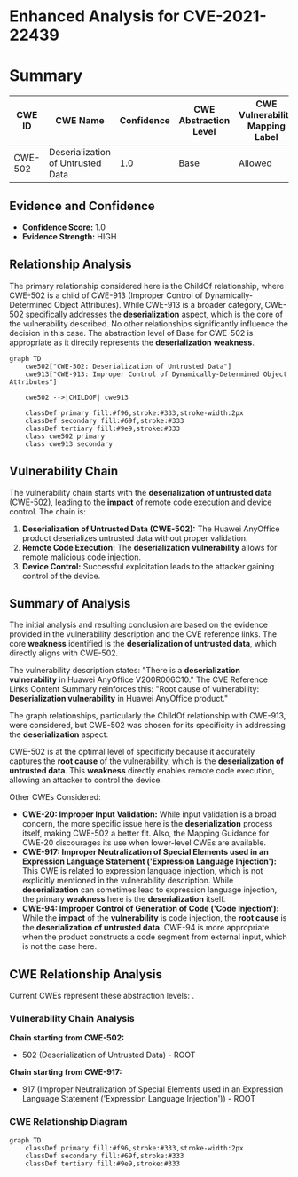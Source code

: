 # Enhanced Analysis for CVE-2021-22439

# Summary
| CWE ID | CWE Name | Confidence | CWE Abstraction Level | CWE Vulnerability Mapping Label | CWE-Vulnerability Mapping Notes |
|---|---|---|---|---|---|
| CWE-502 | Deserialization of Untrusted Data | 1.0 | Base | Allowed | Primary CWE |

## Evidence and Confidence

*   **Confidence Score:** 1.0
*   **Evidence Strength:** HIGH

## Relationship Analysis
The primary relationship considered here is the ChildOf relationship, where CWE-502 is a child of CWE-913 (Improper Control of Dynamically-Determined Object Attributes). While CWE-913 is a broader category, CWE-502 specifically addresses the **deserialization** aspect, which is the core of the vulnerability described. No other relationships significantly influence the decision in this case. The abstraction level of Base for CWE-502 is appropriate as it directly represents the **deserialization** **weakness**.

```mermaid
graph TD
    cwe502["CWE-502: Deserialization of Untrusted Data"]
    cwe913["CWE-913: Improper Control of Dynamically-Determined Object Attributes"]
    
    cwe502 -->|CHILDOF| cwe913
    
    classDef primary fill:#f96,stroke:#333,stroke-width:2px
    classDef secondary fill:#69f,stroke:#333
    classDef tertiary fill:#9e9,stroke:#333
    class cwe502 primary
    class cwe913 secondary
```

## Vulnerability Chain
The vulnerability chain starts with the **deserialization of untrusted data** (CWE-502), leading to the **impact** of remote code execution and device control. The chain is:
1.  **Deserialization of Untrusted Data (CWE-502):** The Huawei AnyOffice product deserializes untrusted data without proper validation.
2.  **Remote Code Execution:** The **deserialization** **vulnerability** allows for remote malicious code injection.
3.  **Device Control:** Successful exploitation leads to the attacker gaining control of the device.

## Summary of Analysis
The initial analysis and resulting conclusion are based on the evidence provided in the vulnerability description and the CVE reference links. The core **weakness** identified is the **deserialization of untrusted data**, which directly aligns with CWE-502.

The vulnerability description states: "There is a **deserialization vulnerability** in Huawei AnyOffice V200R006C10."
The CVE Reference Links Content Summary reinforces this: "Root cause of vulnerability: **Deserialization vulnerability** in Huawei AnyOffice product."

The graph relationships, particularly the ChildOf relationship with CWE-913, were considered, but CWE-502 was chosen for its specificity in addressing the **deserialization** aspect.

CWE-502 is at the optimal level of specificity because it accurately captures the **root cause** of the vulnerability, which is the **deserialization of untrusted data**. This **weakness** directly enables remote code execution, allowing an attacker to control the device.

Other CWEs Considered:

*   **CWE-20: Improper Input Validation:** While input validation is a broad concern, the more specific issue here is the **deserialization** process itself, making CWE-502 a better fit. Also, the Mapping Guidance for CWE-20 discourages its use when lower-level CWEs are available.
*   **CWE-917: Improper Neutralization of Special Elements used in an Expression Language Statement ('Expression Language Injection'):** This CWE is related to expression language injection, which is not explicitly mentioned in the vulnerability description. While **deserialization** can sometimes lead to expression language injection, the primary **weakness** here is the **deserialization** itself.
*   **CWE-94: Improper Control of Generation of Code ('Code Injection'):** While the **impact** of the **vulnerability** is code injection, the **root cause** is the **deserialization of untrusted data**. CWE-94 is more appropriate when the product constructs a code segment from external input, which is not the case here.


## CWE Relationship Analysis

Current CWEs represent these abstraction levels: .


### Vulnerability Chain Analysis

**Chain starting from CWE-502:**
- 502 (Deserialization of Untrusted Data) - ROOT


**Chain starting from CWE-917:**
- 917 (Improper Neutralization of Special Elements used in an Expression Language Statement ('Expression Language Injection')) - ROOT



### CWE Relationship Diagram

```mermaid
graph TD
    classDef primary fill:#f96,stroke:#333,stroke-width:2px
    classDef secondary fill:#69f,stroke:#333
    classDef tertiary fill:#9e9,stroke:#333
```